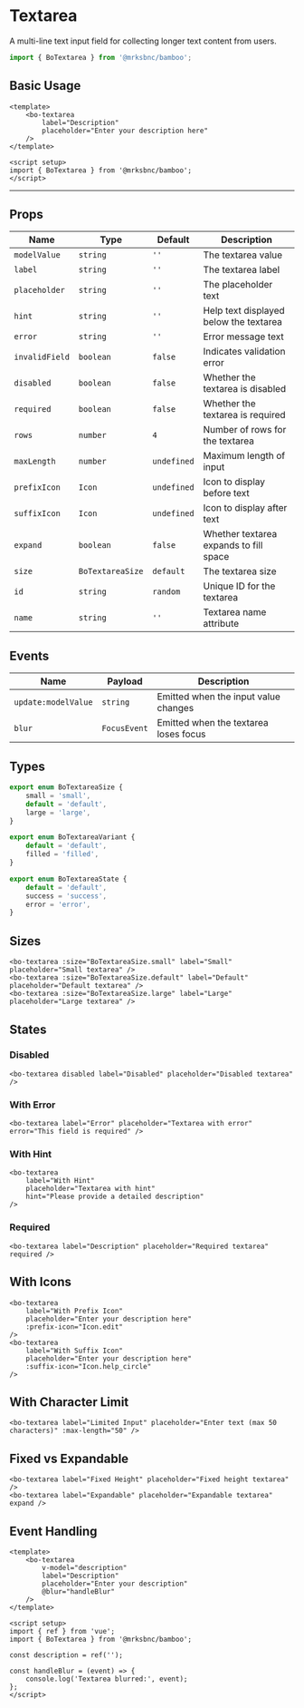 <script setup>
import BoTextarea from '@/components/textarea/bo-textarea.vue';
import { BoTextareaSize, BoTextareaVariant, BoTextareaState } from '@/components/textarea/bo-textarea';
import { Icon } from '@/components/icon/bo-icon';
import { BoSize } from '@/shared/bo-size';
</script>

# Textarea

A multi-line text input field for collecting longer text content from users.

```js
import { BoTextarea } from '@mrksbnc/bamboo';
```

## Basic Usage

```vue
<template>
	<bo-textarea
		label="Description"
		placeholder="Enter your description here"
	/>
</template>

<script setup>
import { BoTextarea } from '@mrksbnc/bamboo';
</script>
```

<hr />
<div class="flex gap-4 items-center my-4">
	<bo-textarea label="Description" placeholder="Enter your description here" />
</div>

## Props

| Name           | Type             | Default     | Description                            |
| -------------- | ---------------- | ----------- | -------------------------------------- |
| `modelValue`   | `string`         | `''`        | The textarea value                     |
| `label`        | `string`         | `''`        | The textarea label                     |
| `placeholder`  | `string`         | `''`        | The placeholder text                   |
| `hint`         | `string`         | `''`        | Help text displayed below the textarea |
| `error`        | `string`         | `''`        | Error message text                     |
| `invalidField` | `boolean`        | `false`     | Indicates validation error             |
| `disabled`     | `boolean`        | `false`     | Whether the textarea is disabled       |
| `required`     | `boolean`        | `false`     | Whether the textarea is required       |
| `rows`         | `number`         | `4`         | Number of rows for the textarea        |
| `maxLength`    | `number`         | `undefined` | Maximum length of input                |
| `prefixIcon`   | `Icon`           | `undefined` | Icon to display before text            |
| `suffixIcon`   | `Icon`           | `undefined` | Icon to display after text             |
| `expand`       | `boolean`        | `false`     | Whether textarea expands to fill space |
| `size`         | `BoTextareaSize` | `default`   | The textarea size                      |
| `id`           | `string`         | `random`    | Unique ID for the textarea             |
| `name`         | `string`         | `''`        | Textarea name attribute                |

## Events

| Name                | Payload      | Description                           |
| ------------------- | ------------ | ------------------------------------- |
| `update:modelValue` | `string`     | Emitted when the input value changes  |
| `blur`              | `FocusEvent` | Emitted when the textarea loses focus |

## Types

```ts
export enum BoTextareaSize {
	small = 'small',
	default = 'default',
	large = 'large',
}

export enum BoTextareaVariant {
	default = 'default',
	filled = 'filled',
}

export enum BoTextareaState {
	default = 'default',
	success = 'success',
	error = 'error',
}
```

## Sizes

<div class="flex flex-col gap-4 my-4">
	<bo-textarea :size="BoTextareaSize.small" label="Small" placeholder="Small textarea" />
	<bo-textarea :size="BoTextareaSize.default" label="Default" placeholder="Default textarea" />
	<bo-textarea :size="BoTextareaSize.large" label="Large" placeholder="Large textarea" />
</div>

```vue
<bo-textarea :size="BoTextareaSize.small" label="Small" placeholder="Small textarea" />
<bo-textarea :size="BoTextareaSize.default" label="Default" placeholder="Default textarea" />
<bo-textarea :size="BoTextareaSize.large" label="Large" placeholder="Large textarea" />
```

## States

### Disabled

<div class="flex gap-4 items-center my-4">
	<bo-textarea disabled label="Disabled" placeholder="Disabled textarea" />
</div>

```vue
<bo-textarea disabled label="Disabled" placeholder="Disabled textarea" />
```

### With Error

<div class="flex gap-4 items-center my-4">
	<bo-textarea 
		label="Error" 
		placeholder="Textarea with error" 
		error="This field is required" 
	/>
</div>

```vue
<bo-textarea label="Error" placeholder="Textarea with error" error="This field is required" />
```

### With Hint

<div class="flex gap-4 items-center my-4">
	<bo-textarea 
		label="With Hint" 
		placeholder="Textarea with hint" 
		hint="Please provide a detailed description" 
	/>
</div>

```vue
<bo-textarea
	label="With Hint"
	placeholder="Textarea with hint"
	hint="Please provide a detailed description"
/>
```

### Required

<div class="flex gap-4 items-center my-4">
	<bo-textarea 
		label="Description" 
		placeholder="Required textarea" 
		required 
	/>
</div>

```vue
<bo-textarea label="Description" placeholder="Required textarea" required />
```

## With Icons

<div class="flex flex-col gap-4 my-4">
	<bo-textarea 
		label="With Prefix Icon" 
		placeholder="Enter your description here" 
		:prefix-icon="Icon.edit" 
	/>
	<bo-textarea 
		label="With Suffix Icon" 
		placeholder="Enter your description here" 
		:suffix-icon="Icon.help_circle" 
	/>
</div>

```vue
<bo-textarea
	label="With Prefix Icon"
	placeholder="Enter your description here"
	:prefix-icon="Icon.edit"
/>
<bo-textarea
	label="With Suffix Icon"
	placeholder="Enter your description here"
	:suffix-icon="Icon.help_circle"
/>
```

## With Character Limit

<div class="flex gap-4 items-center my-4">
	<bo-textarea 
		label="Limited Input" 
		placeholder="Enter text (max 50 characters)" 
		:max-length="50" 
	/>
</div>

```vue
<bo-textarea label="Limited Input" placeholder="Enter text (max 50 characters)" :max-length="50" />
```

## Fixed vs Expandable

<div class="flex flex-col gap-4 my-4">
	<bo-textarea 
		label="Fixed Height" 
		placeholder="Fixed height textarea" 
	/>
	<bo-textarea 
		label="Expandable" 
		placeholder="Expandable textarea" 
		expand 
	/>
</div>

```vue
<bo-textarea label="Fixed Height" placeholder="Fixed height textarea" />
<bo-textarea label="Expandable" placeholder="Expandable textarea" expand />
```

## Event Handling

```vue
<template>
	<bo-textarea
		v-model="description"
		label="Description"
		placeholder="Enter your description"
		@blur="handleBlur"
	/>
</template>

<script setup>
import { ref } from 'vue';
import { BoTextarea } from '@mrksbnc/bamboo';

const description = ref('');

const handleBlur = (event) => {
	console.log('Textarea blurred:', event);
};
</script>
```
